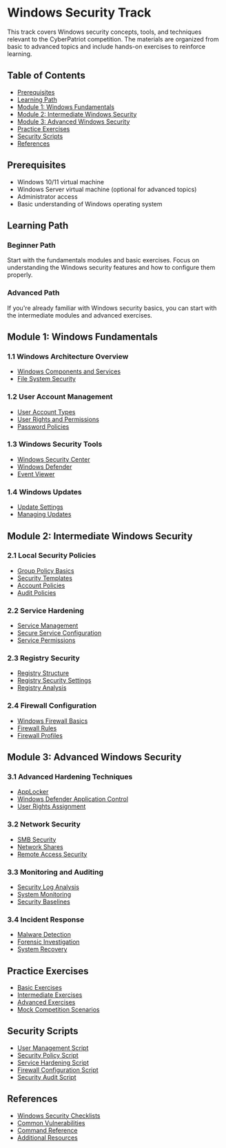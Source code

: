 # Windows Security Track

This track covers Windows security concepts, tools, and techniques relevant to the CyberPatriot competition. The materials are organized from basic to advanced topics and include hands-on exercises to reinforce learning.

## Table of Contents

- [Prerequisites](#prerequisites)
- [Learning Path](#learning-path)
- [Module 1: Windows Fundamentals](#module-1-windows-fundamentals)
- [Module 2: Intermediate Windows Security](#module-2-intermediate-windows-security)
- [Module 3: Advanced Windows Security](#module-3-advanced-windows-security)
- [Practice Exercises](#practice-exercises)
- [Security Scripts](#security-scripts)
- [References](#references)

## Prerequisites

- Windows 10/11 virtual machine
- Windows Server virtual machine (optional for advanced topics)
- Administrator access
- Basic understanding of Windows operating system

## Learning Path

### Beginner Path
Start with the fundamentals modules and basic exercises. Focus on understanding the Windows security features and how to configure them properly.

### Advanced Path
If you're already familiar with Windows security basics, you can start with the intermediate modules and advanced exercises.

## Module 1: Windows Fundamentals

### 1.1 Windows Architecture Overview
- [Windows Components and Services](./fundamentals/windows_components.md)
- [File System Security](./fundamentals/file_system_security.md)

### 1.2 User Account Management
- [User Account Types](./fundamentals/user_account_types.md)
- [User Rights and Permissions](./fundamentals/user_rights_permissions.md)
- [Password Policies](./fundamentals/password_policies.md)

### 1.3 Windows Security Tools
- [Windows Security Center](./fundamentals/windows_security_center.md)
- [Windows Defender](./fundamentals/windows_defender.md)
- [Event Viewer](./fundamentals/event_viewer.md)

### 1.4 Windows Updates
- [Update Settings](./fundamentals/update_settings.md)
- [Managing Updates](./fundamentals/managing_updates.md)

## Module 2: Intermediate Windows Security

### 2.1 Local Security Policies
- [Group Policy Basics](./intermediate/group_policy_basics.md)
- [Security Templates](./intermediate/security_templates.md)
- [Account Policies](./intermediate/account_policies.md)
- [Audit Policies](./intermediate/audit_policies.md)

### 2.2 Service Hardening
- [Service Management](./intermediate/service_management.md)
- [Secure Service Configuration](./intermediate/secure_services.md)
- [Service Permissions](./intermediate/service_permissions.md)

### 2.3 Registry Security
- [Registry Structure](./intermediate/registry_structure.md)
- [Registry Security Settings](./intermediate/registry_security.md)
- [Registry Analysis](./intermediate/registry_analysis.md)

### 2.4 Firewall Configuration
- [Windows Firewall Basics](./intermediate/firewall_basics.md)
- [Firewall Rules](./intermediate/firewall_rules.md)
- [Firewall Profiles](./intermediate/firewall_profiles.md)

## Module 3: Advanced Windows Security

### 3.1 Advanced Hardening Techniques
- [AppLocker](./advanced/applocker.md)
- [Windows Defender Application Control](./advanced/wdac.md)
- [User Rights Assignment](./advanced/user_rights_assignment.md)

### 3.2 Network Security
- [SMB Security](./advanced/smb_security.md)
- [Network Shares](./advanced/network_shares.md)
- [Remote Access Security](./advanced/remote_access.md)

### 3.3 Monitoring and Auditing
- [Security Log Analysis](./advanced/security_logs.md)
- [System Monitoring](./advanced/system_monitoring.md)
- [Security Baselines](./advanced/security_baselines.md)

### 3.4 Incident Response
- [Malware Detection](./advanced/malware_detection.md)
- [Forensic Investigation](./advanced/forensics.md)
- [System Recovery](./advanced/system_recovery.md)

## Practice Exercises

- [Basic Exercises](./exercises/basic/)
- [Intermediate Exercises](./exercises/intermediate/)
- [Advanced Exercises](./exercises/advanced/)
- [Mock Competition Scenarios](./exercises/competition/)

## Security Scripts

- [User Management Script](./scripts/user_management.ps1)
- [Security Policy Script](./scripts/security_policy.ps1)
- [Service Hardening Script](./scripts/service_hardening.ps1)
- [Firewall Configuration Script](./scripts/firewall_config.ps1)
- [Security Audit Script](./scripts/security_audit.ps1)

## References

- [Windows Security Checklists](./references/checklists.md)
- [Common Vulnerabilities](./references/common_vulnerabilities.md)
- [Command Reference](./references/command_reference.md)
- [Additional Resources](./references/additional_resources.md)
